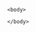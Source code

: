 <!DOCTYPE html>
<html>
	<head>
		<title>Lesson 2 - Linking Pages</title>
	</head>
  
	<body>
	    
	</body>
</html>
